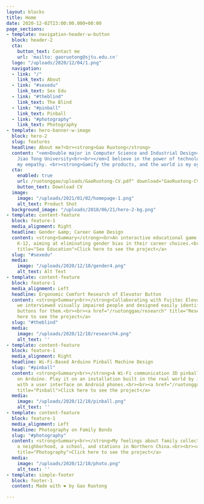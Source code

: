 ```yaml
---
layout: blocks
title: Home
date: 2020-12-02T23:00:00.000+00:00
page_sections:
- template: navigation-header-w-button
  block: header-2
  cta:
    button_text: Contact me
    url: 'mailto: gaoruotong@sjtu.edu.cn'
  logo: "/uploads/2020/12/04/1.png"
  navigation:
  - link: "/"
    link_text: About
  - link: "#sexedu"
    link_text: Sex Edu
  - link: "#theblind"
    link_text: The Blind
  - link: "#pinball"
    link_text: Pinball
  - link: "#photography"
    link_text: Photography
- template: hero-banner-w-image
  block: hero-2
  slug: features
  headline: About me?<br><strong>Gao Ruotong</strong>
  content: "<em>Double major in Computer Science and Industrial Design<br>Shanghai
    Jiao Tong University<br><br></em>I believe in the power of technology. I cherish
    my empathy. <br><strong>Gamify the products, and the world is my oyster.</strong>"
  cta:
    enabled: true
    url: /ruotonggao/uploads/GaoRuotong-CV.pdf" download="GaoRuotong-CV.pdf
    button_text: Download CV
  image:
    image: "/uploads/2021/01/02/homepage-1.png"
    alt_text: Product Shot
  background_image: "/uploads/2018/06/21/hero-2-bg.png"
- template: content-feature
  block: feature-1
  media_alignment: Right
  headline: Gender &amp; Career Game Design
  content: <strong>Summary</strong><br>An interactive educational game designed for
    K-12, aiming at eliminating gender bias in their career choices.<br><br><a href="/ruotonggao/gender"
    title="Sex Education">Click here to see the project</a>
  slug: "#sexedu"
  media:
    image: "/uploads/2020/12/10/gender4.png"
    alt_text: Alt Text
- template: content-feature
  block: feature-1
  media_alignment: Left
  headline: Ergonomic Comfort Research of Elevator Button
  content: <strong>Summary<br></strong>Collaborating with Fujitec Elevator Company,
    we interviewed visually impaired people and designed easily identifiable elevator
    buttons for them.<br><br><a href="/ruotonggao/research" title="Research">Click
    here to see the project</a>
  slug: "#theblind"
  media:
    image: "/uploads/2020/12/10/research4.png"
    alt_text: ''
- template: content-feature
  block: feature-1
  media_alignment: Right
  headline: Wi-Fi-Based Arduino Pinball Machine Design
  slug: "#pinball"
  content: <strong>Summary<br></strong>A Wi-Fi communication 3D pinball game based
    on Arduino. Play it on an installation built in the real world by interacting
    with a user interface on Android phones.<br><br><a href="/ruotonggao/pinball"
    title="Pinball">Click here to see the project</a>
  media:
    image: "/uploads/2020/12/10/pinball.png"
    alt_text: ''
- template: content-feature
  block: feature-1
  media_alignment: Left
  headline: Photography on Family Bonds
  slug: "#photography"
  content: <strong>Summary<br></strong>My feelings about family collected in a market,
    a neighborhood, a school, and stations in Northern China.<br><br><a href="/ruotonggao/photography"
    title="Photography">Click here to see the project</a>
  media:
    image: "/uploads/2020/12/10/photo.png"
    alt_text: ''
- template: simple-footer
  block: footer-1
  content: Made with ❤︎ by Gao Ruotong

---
```

